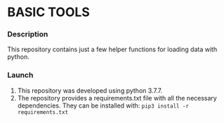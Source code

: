 # BASIC TOOLS

### Description
This repository contains just a 
few helper functions for loading data with python.
### Launch
1. This repository was developed using python 3.7.7.
2. The repository provides a requirements.txt file with all the necessary dependencies. 
They can be installed with: `pip3 install -r requirements.txt`
